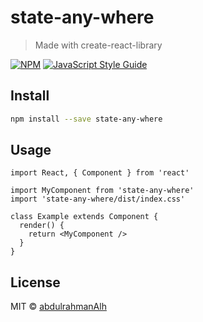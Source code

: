 # state-any-where

> Made with create-react-library

[![NPM](https://img.shields.io/npm/v/state-any-where.svg)](https://www.npmjs.com/package/state-any-where) [![JavaScript Style Guide](https://img.shields.io/badge/code_style-standard-brightgreen.svg)](https://standardjs.com)

## Install

```bash
npm install --save state-any-where
```

## Usage

```tsx
import React, { Component } from 'react'

import MyComponent from 'state-any-where'
import 'state-any-where/dist/index.css'

class Example extends Component {
  render() {
    return <MyComponent />
  }
}
```

## License

MIT © [abdulrahmanAlh](https://github.com/abdulrahmanAlh)
